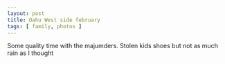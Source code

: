 ```yaml
---
layout: post
title: Oahu West side february
tags: [ family, photos ]
---
```


Some quality time with the majumders. Stolen kids shoes but not as much rain as I thought

<script src="https://cdn.jsdelivr.net/npm/publicalbum@latest/embed-ui.min.js" async></script>
<div class="pa-gallery-player-widget" style="width:100%; height:480px; display:none;"
  data-link="https://photos.app.goo.gl/Wh26jD7YgEn9xjKo9"
  data-title="Oahu West side february"
  data-description="8 new items added to shared album">
  <object data="https://lh3.googleusercontent.com/7l9HbK0Z2iQWhvjIymSs_JG8-PCOQkcW7EmgzUI2ytnc_hANyFBK4SL0sYmqrEeMX75nSMvHnFGouDVc4K641nsbj1PBhIefuYMsZlWvDuLUr8_cWnUKtUB3ys5lx7LHyRCdTSkf7zk=w1920-h1080"></object>
  <object data="https://lh3.googleusercontent.com/-ibht-m_-iRzR9EDuPmKOv-wxKZTh4jiXr_ibbj3Gbmr4Gppa-7HzzJDG2aqafIj716_hIlGj33MlijIzdPgdrWJh6W7c6i2oNJSyn8HTa7Tj-YE0295eunGAw1wzxOqGM6Mm6Sod5I=w1920-h1080"></object>
  <object data="https://lh3.googleusercontent.com/uQ82PKWyKPX90sYUk2Q4tsmK_qmmVHNxMPFHhQZgb63Gv0eStFKcqxUtLv2cPyESanTbG_QztEekSqLDvCGLKiHajykQDXIBImDHvOvryoVtVvUUrmKwWj_wr2tsHahfl5sLhs2KsD4=w1920-h1080"></object>
  <object data="https://lh3.googleusercontent.com/qJHshT4_pm9PA4DTYo0YUwjYB6KQya0jkB3Qc4K6pymggkSSsr-eWKnhYuwaqKp1XzM3I2fx94F4GJufFDUh6lmuC8iRomi6kCSmT3WG-cvw00PxvpfzYflb7iogT41iewahmjLcHuI=w1920-h1080"></object>
  <object data="https://lh3.googleusercontent.com/bpNcNOvz2k2KQv54YUspWMHHsjWG5jw7n_ZWWP6d6QPiUOXV7UD7Gu6zEiv9KXPL90pHBEURTVGo7PFt_joQXz0L31Yq5xvOmOdDNgm89h_05_GAZbTWgKqZ6x6IH4SHdSR6NXiRTLY=w1920-h1080"></object>
  <object data="https://lh3.googleusercontent.com/bij_zUPL4l8wip_-Q23dfOCUnULxaATagCGlB4bNSf5bt10XzB74NGTZWQlCMUvk2SWL9xaIgSwRAsHiRZs9wUesCe-n9pr_f45Radh_DiHn2_6YUnRD4Aibe9eE8f7oBEwJ8tKwg1I=w1920-h1080"></object>
  <object data="https://lh3.googleusercontent.com/DmzAzF6AzP9Z6qXdolbX3PvSXxf7oEpbZrKCX_4vJwt56e9KrPSi3LcmmXinkS1pASbLh35jsMUktJeuFxGNcPyJCtdLXLT2HNydtgk3oi3BSBNeMlv3DGNopNPuGV2Fv8ewSZ45oAE=w1920-h1080"></object>
  <object data="https://lh3.googleusercontent.com/LWdRCG_KGZRXl-1s2d-_WOp5d4jASC3ErYxQw0qskeh2DpRhkPnHB4dnqoE_QCx9y6xnZgMi7CN-YocvJseCRledRWoyUQzo0yKZjjXRsmkBkYCzktRBfPxoDHvayLrM7FqugnmWyP0=w1920-h1080"></object>
</div>



